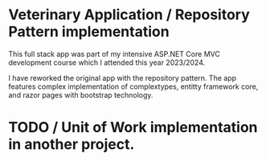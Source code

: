 # Veterinary Application / Repository Pattern implementation

This full stack app was part of my intensive ASP.NET Core MVC development course which I attended this year 2023/2024. 

I have reworked the original app with the repository pattern. The app features complex implementation of complextypes, entitty framework core, and razor pages with bootstrap technology.

# TODO / Unit of Work implementation in another project.

